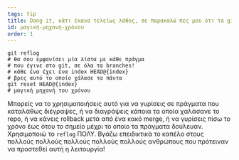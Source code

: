 ```yaml
---
tags: tip
title: Dang it, κάτι έκανα τελείως λάθος, σε παρακαλώ πες μου ότι το git έχει μια μαγική μηχανή του χρόνου!?!
id: μαγική-μηχανή-χρόνου
order: 1
---
```


```git
git reflog
# θα σου εμφανίσει μία λίστα με κάθε πράγμα 
# που έγινε στο git, σε όλα τα branches!
# κάθε ένα έχει ένα index HEAD@{index}
# βρες αυτό το οποίο χάλασε τα πάντα
git reset HEAD@{index}
# μαγική μηχανή του χρόνου
```

Μπορείς να το χρησιμοποιήσεις αυτό για να γυρίσεις σε πράγματα που καταλάθως διέγραψες, ή να διαγράψεις κάποια τα οποία χαλάσανε το repo, ή να κάνεις rollback μετά από ένα κακό merge, ή να γυρίσεις πίσω το χρόνο έως ότου το σημείο μέχρι το οποίο τα πράγματα δούλευαν. Χρησιμοποιώ το `reflog` ΠΟΛΥ. Βγάζω επειδικτικά το καπέλο στους πολλούς πολλούς πολλούς πολλούς πολλούς ανθρώπους που πρότειναν να προστεθεί αυτή η λειτουργία!